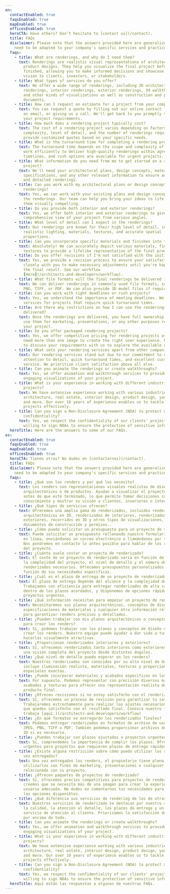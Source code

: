 ```yaml
---
en:
  contactEnabled: true
  faqsEnabled: true
  mapEnabled: true
  officesEnabled: true
  heroCTA: Have others? Don’t hesitate to [contact us](/contact).
  title: FAQs
  disclaimer: Please note that the answers provided here are generalized and may
    need to be adapted to your company's specific services and practices.
  faqs:
    - title: What are renderings, and why do I need them?
      text: Renderings are realistic visual representations of architectural or
        product designs. They help you visualize the final project before it is
        finished, allowing you to make informed decisions and showcase your
        vision to clients, investors, or stakeholders.
    - title: What types of services do you offer?
      text: We offer a wide range of renderings, including 3D architectural
        renderings, interior renderings, exterior renderings, 3d walkthroughs
        and other kinds of visualizations as well as construction and permitting
        documents.
    - title: How can I request an estimate for a project from your company?
      text: You can request a quote by filling out our online contact form, sending us
        an email, or giving us a call. We'll get back to you promptly to discuss
        your project requirements.
    - title: How much does a rendering project typically cost?
      text: The cost of a rendering project varies depending on factors like project
        complexity, level of detail, and the number of renderings required. We
        provide customized quotes based on your specific needs.
    - title: What is the turnaround time for completing a rendering project?
      text: The turnaround time depends on the scope and complexity of the project. We
        work efficiently to deliver high-quality renderings within agreed-upon
        timelines, and rush options are available for urgent projects.
    - title: What information do you need from me to get started on a rendering
        project?
      text: We'll need your architectural plans, design concepts, material
        specifications, and any other relevant information to ensure accurate
        and detailed renderings.
    - title: Can you work with my architectural plans or design concepts to create the
        renderings?
      text: Yes, we can work with your existing plans and design concepts to create
        the renderings. Our team can help you bring your ideas to life and make
        them visually compelling.
    - title: Do you provide both interior and exterior renderings?
      text: Yes, we offer both interior and exterior renderings to give you a
        comprehensive view of your project from various angles.
    - title: What level of detail can I expect in the renderings?
      text: Our renderings are known for their high level of detail, including
        realistic lighting, materials, textures, and accurate spatial
        proportions.
    - title: Can you incorporate specific materials and finishes into the renderings?
      text: Absolutely! We can accurately depict various materials, finishes, and
        textures to provide a lifelike representation of the final product.
    - title: Do you offer revisions if I'm not satisfied with the initial rendering?
      text: Yes, we provide a revision process to ensure your satisfaction. We'll work
        closely with you to make necessary adjustments until you're happy with
        the final result. See our workflow
        [Here](/architects-and-developers/workflow).
    - title: What file formats will the final renderings be delivered in?
      text: We can deliver renderings in commonly used file formats, such as JPEG,
        PNG, TIFF, or PDF. We can also provide 3D model files if required.
    - title: Can you work with tight deadlines or rush projects?
      text: Yes, we understand the importance of meeting deadlines. We offer rush
        services for projects that require quick turnaround times.
    - title: Are there any restrictions on how I can use the renderings once they are
        delivered?
      text: Once the renderings are delivered, you have full ownership and rights to
        use them for marketing, presentations, or any other purposes related to
        your project.
    - title: Do you offer packaged rendering projects?
      text: Yes, we offer competitive pricing for rendering projects as we believe you
        need more than one image to create the right user experience. Feel free
        to discuss your requirements with us to explore the available options.
    - title: What sets your rendering services apart from other companies?
      text: Our rendering services stand out due to our commitment to quality,
        attention to detail, quick turnaround times, and excellent customer
        service. We prioritize client satisfaction above all else.
    - title: Can you animate the renderings or create walkthroughs?
      text: Yes, we offer animation and walkthrough services to provide dynamic and
        engaging visualizations of your project.
    - title: What is your experience in working with different industries or types of
        projects?
      text: We have extensive experience working with various industries, including
        architecture, real estate, interior design, product design, yacht design
        and more. Our over 10 years of experience enables us to tackle diverse
        projects effectively.
    - title: Can you sign a Non-Disclosure Agreement (NDA) to protect my project's
        confidentiality?
      text: Yes, we respect the confidentiality of our clients' projects and are
        willing to sign NDAs to ensure the protection of sensitive information.
  heroTitle: Here are the answers to some of our FAQs.
es:
  contactEnabled: true
  faqsEnabled: true
  mapEnabled: true
  officesEnabled: true
  heroCTA: Tienes otras? No dudes en [contactarnos](/contact).
  title: FAQs
  disclaimer: Please note that the answers provided here are generalized and may
    need to be adapted to your company's specific services and practices.
  faqs:
    - title: ¿Qué son los renders y por qué los necesito?
      text: Los renders son representaciones visuales realistas de diseños
        arquitectónicos o de productos. Ayudan a visualizar el proyecto final
        antes de que esté terminado, lo que permite tomar decisiones con
        conocimiento y mostrar su visión a clientes, inversores o interesados.
    - title: ¿Qué tipos de servicios ofrecen?
      text: Ofrecemos una amplia gama de renderizados, incluidos renderizados
        arquitectónicos en 3D, renderizados de interiores, renderizados de
        exteriores, recorridos en 3D y otros tipos de visualizaciones, así como
        documentos de construcción y permisos..
    - title: ¿Cómo puedo solicitar un presupuesto para un proyecto de su empresa?
      text: Puede solicitar un presupuesto rellenando nuestro formulario de contacto
        en línea, enviándonos un correo electrónico o llamándonos por teléfono.
        Nos pondremos en contacto lo antes posible para hablar de los requisitos
        del proyecto.
    - title: ¿Cuánto suele costar un proyecto de renderizado?
      text: El coste de un proyecto de renderizado varía en función de factores como
        la complejidad del proyecto, el nivel de detalle y el número de
        renderizados necesarios. Ofrecemos presupuestos personalizados en
        función de sus necesidades específicas.
    - title: ¿Cuál es el plazo de entrega de un proyecto de renderizado?
      text: El plazo de entrega depende del alcance y la complejidad del proyecto.
        Trabajamos con eficiencia para entregar renderizados de alta calidad
        dentro de los plazos acordados, y disponemos de opciones rápidas para
        proyectos urgentes.
    - title: ¿Qué información necesitan para empezar un proyecto de renderizado?
      text: Necesitaremos sus planos arquitectónicos, conceptos de diseño,
        especificaciones de materiales y cualquier otra información relevante
        para garantizar renders precisos y detallados.
    - title: ¿Pueden trabajar con mis planos arquitectónicos o conceptos de diseño
        para crear los renders?
      text: Sí, podemos trabajar con los planos y conceptos de diseño existentes para
        crear los renders. Nuestro equipo puede ayudar a dar vida a tus ideas y
        hacerlas visualmente atractivas.
    - title: ¿Proporcionan renderizados interiores y exteriores?
      text: Sí, ofrecemos renderizados tanto interiores como exteriores para ofrecer
        una visión completa del proyecto desde distintos ángulos.
    - title: ¿Qué nivel de detalle puedo esperar en los renders?
      text: Nuestros renderizados son conocidos por su alto nivel de detalle, que
        incluye iluminación realista, materiales, texturas y proporciones
        espaciales exactas.
    - title: ¿Puede incorporar materiales y acabados específicos en los renders?
      text: Por supuesto. Podemos representar con precisión diversos materiales,
        acabados y texturas para ofrecer una representación realista del
        producto final.
    - title: ¿Ofrecen revisiones si no estoy satisfecho con el renderizado inicial?
      text: Sí, ofrecemos un proceso de revisión para garantizar tu satisfacción.
        Trabajaremos estrechamente para realizar los ajustes necesarios hasta
        que quedes satisfecho con el resultado final. Conozca nuestro flujo de
        trabajo [aquí.](/architects-and-developers/workflow)
    - title: ¿En qué formatos se entregarán los renderizados finales?
      text: Podemos entregar renderizados en formatos de archivo de uso común, como
        JPEG, PNG, TIFF o PDF. También podemos proporcionar archivos de modelos
        3D si es necesario.
    - title: ¿Pueden trabajar con plazos ajustados o proyectos urgentes?
      text: Sí, comprendemos la importancia de cumplir los plazos. Ofrecemos servicios
        urgentes para proyectos que requieren plazos de entrega rápidos.
    - title: ¿Existe alguna restricción sobre cómo puedo utilizar los renderizados una
        vez entregados?
      text: Una vez entregados los renders, el propietario tiene plena libertad para
        utilizarlos con fines de marketing, presentaciones o cualquier otro fin
        relacionado con su proyecto.
    - title: ¿Ofrecen paquetes de proyectos de renderizado?
      text: Sí, ofrecemos precios competitivos para proyectos de renderizado, ya que
        creemos que se necesita más de una imagen para crear la experiencia de
        usuario adecuada. No dudes en comentarnos tus necesidades para explorar
        las opciones disponibles.
    - title: ¿Qué diferencia sus servicios de rendering de los de otras empresas?
      text: Nuestros servicios de renderizado se destacan por nuestro compromiso con
        la calidad, la atención al detalle, los plazos de entrega y un excelente
        servicio de atención al cliente. Priorizamos la satisfacción del cliente
        por encima de todo.
    - title: Can you animate the renderings or create walkthroughs?
      text: Yes, we offer animation and walkthrough services to provide dynamic and
        engaging visualizations of your project.
    - title: What is your experience in working with different industries or types of
        projects?
      text: We have extensive experience working with various industries, including
        architecture, real estate, interior design, product design, yacht design
        and more. Our over 10 years of experience enables us to tackle diverse
        projects effectively.
    - title: Can you sign a Non-Disclosure Agreement (NDA) to protect my project's
        confidentiality?
      text: Yes, we respect the confidentiality of our clients' projects and are
        willing to sign NDAs to ensure the protection of sensitive information.
  heroTitle: Aquí están las respuestas a algunas de nuestras FAQs.
---
```

